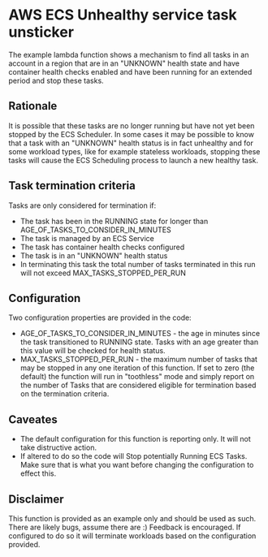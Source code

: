 # AWS ECS Unhealthy service task unsticker

The example lambda function shows a mechanism to find all tasks in an account in a region that are in an "UNKNOWN" health state and have container health checks enabled and have been running for an extended period and stop these tasks.

## Rationale

It is possible that these tasks are no longer running but have not yet been stopped by the ECS Scheduler. In some cases it may be possible to know that a task with an "UNKNOWN" health status is in fact unhealthy and for some workload types, like for example stateless workloads, stopping these tasks will cause the ECS Scheduling process to launch a new healthy task.  

## Task termination criteria

Tasks are only considered for termination if:
 * The task has been in the RUNNING state for longer than AGE_OF_TASKS_TO_CONSIDER_IN_MINUTES
 * The task is managed by an ECS Service
 * The task has container health checks configured
 * The task is in an "UNKNOWN" health status
 * In terminating this task the total number of tasks terminated in this run will not exceed MAX_TASKS_STOPPED_PER_RUN 

## Configuration

Two configuration properties are provided in the code:

* AGE_OF_TASKS_TO_CONSIDER_IN_MINUTES - the age in minutes since the task transitioned to RUNNING state. Tasks with an age greater than this value will be checked for health status.
* MAX_TASKS_STOPPED_PER_RUN - the maximum number of tasks that may be stopped in any one iteration of this function. If set to zero (the default) the function will run in "toothless" mode and simply report on the number of Tasks that are considered eligible for termination based on the termination criteria.

## Caveates  

* The default configuration for this function is reporting only. It will not take distructive action.
* If altered to do so the code will Stop potentially Running ECS Tasks. Make sure that is what you want before changing the configuration to effect this.

## Disclaimer

This function is provided as an example only and should be used as such. There are likely bugs, assume there are :) Feedback is encouraged. If configured to do so it will terminate workloads based on the configuration provided. 

